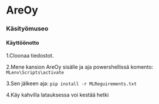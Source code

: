 # AreOy

### Käsityömuseo

#### Käyttöönotto
1.Cloonaa tiedostot.

2.Mene kansion AreOy sisälle ja aja powershellissä komento:
```MLenv\Scripts\activate```

3.Sen jälkeen aja:
```pip install -r MLReguirements.txt```

4.Käy kahvilla latauksessa voi kestää hetki
